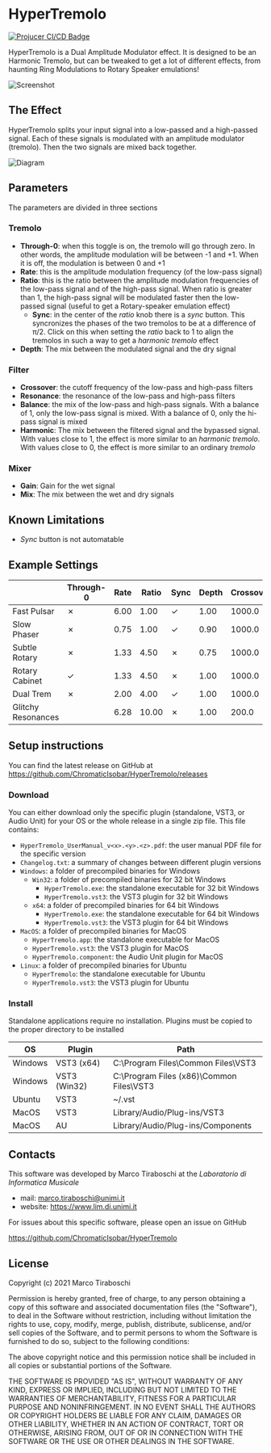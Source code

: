 # HyperTremolo

[![Projucer CI/CD Badge](https://github.com/ChromaticIsobar/HyperTremolo/actions/workflows/main.yml/badge.svg)](https://github.com/ChromaticIsobar/HyperTremolo/actions/workflows/main.yml)

HyperTremolo is a Dual Amplitude Modulator effect. It is designed to be an Harmonic Tremolo, but can be tweaked to get a lot of different effects, from haunting Ring Modulations to Rotary Speaker emulations!

![Screenshot](https://gist.githubusercontent.com/ChromaticIsobar/6ce8126b4bc9a02594282bde2909f02b/raw/HyperTremolo.png)

## The Effect
HyperTremolo splits your input signal into a low-passed and a high-passed signal. Each of these signals is modulated with an amplitude modulator (tremolo). Then the two signals are mixed back together.

![Diagram](https://gist.githubusercontent.com/ChromaticIsobar/6ce8126b4bc9a02594282bde2909f02b/raw/HyperTremoloDiagram.png)

<div style="page-break-after: always;"></div>

## Parameters
The parameters are divided in three sections

### Tremolo
 - __Through-0__: when this toggle is on, the tremolo will go through zero. In other words, the amplitude modulation will be between -1 and +1. When it is off, the modulation is between 0 and +1
 - __Rate__: this is the amplitude modulation frequency (of the low-pass signal)
 - __Ratio__: this is the ratio between the amplitude modulation frequencies of the low-pass signal and of the high-pass signal. When ratio is greater than 1, the high-pass signal will be modulated faster then the low-passed signal (useful to get a Rotary-speaker emulation effect)
   - __Sync__: in the center of the _ratio_ knob there is a _sync_ button. This syncronizes the phases of the two tremolos to be at a difference of π/2. Click on this when setting the _ratio_ back to 1 to align the tremolos in such a way to get a _harmonic tremolo_ effect  
 - __Depth__:  The mix between the modulated signal and the dry signal

### Filter
 - __Crossover__: the cutoff frequency of the low-pass and high-pass filters
 - __Resonance__: the resonance of the low-pass and high-pass filters
 - __Balance__: the mix of the low-pass and high-pass signals. With a balance of 1, only the low-pass signal is mixed. With a balance of 0, only the hi-pass signal is mixed
 - __Harmonic__:  The mix between the filtered signal and the bypassed signal. With values close to 1, the effect is more similar to an _harmonic tremolo_. With values close to 0, the effect is more similar to an ordinary _tremolo_

### Mixer
 - __Gain__: Gain for the wet signal
 - __Mix__: The mix between the wet and dry signals

<div style="page-break-after: always;"></div>

## Known Limitations
 - _Sync_ button is not automatable

## Example Settings
|                    | Through-0 | Rate | Ratio | Sync | Depth | Crossover | Resonance | Balance | Harmonic | Gain | Mix  |
|--------------------|-----------|------|-------|------|-------|-----------|-----------|---------|----------|------|------|
| Fast Pulsar        |     ✗     | 6.00 | 1.00  |   ✓  | 1.00  |  1000.0   |   0.707   |  0.50   |   1.00   | 3.00 | 1.00 |
| Slow Phaser        |     ✗     | 0.75 | 1.00  |   ✓  | 0.90  |  1000.0   |   0.707   |  0.50   |   1.00   | 3.00 | 1.00 |
| Subtle Rotary      |     ✗     | 1.33 | 4.50  |   ✗  | 0.75  |  1000.0   |   0.707   |  0.40   |   1.00   | 3.00 | 1.00 |
| Rotary Cabinet     |     ✓     | 1.33 | 4.50  |   ✗  | 1.00  |  1000.0   |   1.25    |  0.50   |   1.00   | 0.00 | 1.00 |
| Dual Trem          |     ✗     | 2.00 | 4.00  |   ✓  | 1.00  |  1000.0   |   0.707   |  0.50   |   0.00   | 0.00 | 1.00 |
| Glitchy Resonances |           | 6.28 | 10.00 |   ✗  | 1.00  |   200.0   |   0.707   |  0.666  |   0.50   | 3.00 | 1.00 |

## Setup instructions
You can find the latest release on GitHub at https://github.com/ChromaticIsobar/HyperTremolo/releases

### Download
You can either download only the specific plugin (standalone, VST3, or  Audio Unit) for your OS or the whole release in a single zip file. This file contains:
- `HyperTremolo_UserManual_v<x>.<y>.<z>.pdf`: the user manual PDF file for the specific version
- `Changelog.txt`: a summary of changes between different plugin versions
- `Windows`: a folder of precompiled binaries for Windows
  - `Win32`: a folder of precompiled binaries for 32 bit Windows
      - `HyperTremolo.exe`: the standalone executable for 32 bit Windows
      - `HyperTremolo.vst3`: the VST3 plugin for 32 bit Windows
  - `x64`: a folder of precompiled binaries for 64 bit Windows
      - `HyperTremolo.exe`: the standalone executable for 64 bit Windows
      - `HyperTremolo.vst3`: the VST3 plugin for 64 bit Windows
- `MacOS`: a folder of precompiled binaries for MacOS
  - `HyperTremolo.app`: the standalone executable for MacOS
  - `HyperTremolo.vst3`: the VST3 plugin for MacOS
  - `HyperTremolo.component`: the Audio Unit plugin for MacOS
- `Linux`: a folder of precompiled binaries for Ubuntu
  - `HyperTremolo`: the standalone executable for Ubuntu
  - `HyperTremolo.vst3`: the VST3 plugin for Ubuntu

### Install
Standalone applications require no installation. Plugins must be copied to the proper directory to be installed

|    OS   |    Plugin    |                   Path                   |
|---------|--------------|------------------------------------------|
| Windows | VST3 (x64)   | C:\Program Files\Common Files\VST3       |
| Windows | VST3 (Win32) | C:\Program Files (x86)\Common Files\VST3 |
| Ubuntu  | VST3         | ~/.vst                                   |
| MacOS   | VST3         | Library/Audio/Plug-ins/VST3              |
| MacOS   | AU           | Library/Audio/Plug-ins/Components        |

<div style="page-break-after: always;"></div>

## Contacts
This software was developed by Marco Tiraboschi at the _Laboratorio di Informatica Musicale_
 - mail: marco.tiraboschi@unimi.it
 - website: https://www.lim.di.unimi.it

For issues about this specific software, please open an issue on GitHub

https://github.com/ChromaticIsobar/HyperTremolo

## License
Copyright (c) 2021 Marco Tiraboschi

Permission is hereby granted, free of charge, to any person obtaining a copy of this software and associated documentation files (the "Software"), to deal in the Software without restriction, including without limitation the rights to use, copy, modify, merge, publish, distribute, sublicense, and/or sell copies of the Software, and to permit persons to whom the Software is furnished to do so, subject to the following conditions:

The above copyright notice and this permission notice shall be included in all copies or substantial portions of the Software.

THE SOFTWARE IS PROVIDED "AS IS", WITHOUT WARRANTY OF ANY KIND, EXPRESS OR IMPLIED, INCLUDING BUT NOT LIMITED TO THE WARRANTIES OF MERCHANTABILITY, FITNESS FOR A PARTICULAR PURPOSE AND NONINFRINGEMENT. IN NO EVENT SHALL THE AUTHORS OR COPYRIGHT HOLDERS BE LIABLE FOR ANY CLAIM, DAMAGES OR OTHER LIABILITY, WHETHER IN AN ACTION OF CONTRACT, TORT OR OTHERWISE, ARISING FROM, OUT OF OR IN CONNECTION WITH THE SOFTWARE OR THE USE OR OTHER DEALINGS IN THE SOFTWARE.
